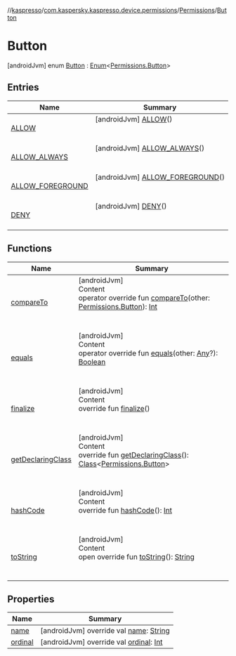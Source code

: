 //[kaspresso](../../../index.md)/[com.kaspersky.kaspresso.device.permissions](../../index.md)/[Permissions](../index.md)/[Button](index.md)



# Button  
 [androidJvm] enum [Button](index.md) : [Enum](https://kotlinlang.org/api/latest/jvm/stdlib/kotlin/-enum/index.html)<[Permissions.Button](index.md)>    


## Entries  
  
|  Name|  Summary| 
|---|---|
| [ALLOW](-a-l-l-o-w/index.md)|  [androidJvm] [ALLOW](-a-l-l-o-w/index.md)()  <br>  <br>   <br>
| [ALLOW_ALWAYS](-a-l-l-o-w_-a-l-w-a-y-s/index.md)|  [androidJvm] [ALLOW_ALWAYS](-a-l-l-o-w_-a-l-w-a-y-s/index.md)()  <br>  <br>   <br>
| [ALLOW_FOREGROUND](-a-l-l-o-w_-f-o-r-e-g-r-o-u-n-d/index.md)|  [androidJvm] [ALLOW_FOREGROUND](-a-l-l-o-w_-f-o-r-e-g-r-o-u-n-d/index.md)()  <br>  <br>   <br>
| [DENY](-d-e-n-y/index.md)|  [androidJvm] [DENY](-d-e-n-y/index.md)()  <br>  <br>   <br>


## Functions  
  
|  Name|  Summary| 
|---|---|
| [compareTo](https://kotlinlang.org/api/latest/jvm/stdlib/kotlin/-enum/compare-to.html)| [androidJvm]  <br>Content  <br>operator override fun [compareTo](https://kotlinlang.org/api/latest/jvm/stdlib/kotlin/-enum/compare-to.html)(other: [Permissions.Button](index.md)): [Int](https://kotlinlang.org/api/latest/jvm/stdlib/kotlin/-int/index.html)  <br><br><br>
| [equals](https://kotlinlang.org/api/latest/jvm/stdlib/kotlin/-enum/equals.html)| [androidJvm]  <br>Content  <br>operator override fun [equals](https://kotlinlang.org/api/latest/jvm/stdlib/kotlin/-enum/equals.html)(other: [Any](https://kotlinlang.org/api/latest/jvm/stdlib/kotlin/-any/index.html)?): [Boolean](https://kotlinlang.org/api/latest/jvm/stdlib/kotlin/-boolean/index.html)  <br><br><br>
| [finalize](https://kotlinlang.org/api/latest/jvm/stdlib/kotlin/-enum/finalize.html)| [androidJvm]  <br>Content  <br>override fun [finalize](https://kotlinlang.org/api/latest/jvm/stdlib/kotlin/-enum/finalize.html)()  <br><br><br>
| [getDeclaringClass](https://kotlinlang.org/api/latest/jvm/stdlib/kotlin/-enum/get-declaring-class.html)| [androidJvm]  <br>Content  <br>override fun [getDeclaringClass](https://kotlinlang.org/api/latest/jvm/stdlib/kotlin/-enum/get-declaring-class.html)(): [Class](https://developer.android.com/reference/kotlin/java/lang/Class.html)<[Permissions.Button](index.md)>  <br><br><br>
| [hashCode](https://kotlinlang.org/api/latest/jvm/stdlib/kotlin/-enum/hash-code.html)| [androidJvm]  <br>Content  <br>override fun [hashCode](https://kotlinlang.org/api/latest/jvm/stdlib/kotlin/-enum/hash-code.html)(): [Int](https://kotlinlang.org/api/latest/jvm/stdlib/kotlin/-int/index.html)  <br><br><br>
| [toString](https://kotlinlang.org/api/latest/jvm/stdlib/kotlin/-enum/to-string.html)| [androidJvm]  <br>Content  <br>open override fun [toString](https://kotlinlang.org/api/latest/jvm/stdlib/kotlin/-enum/to-string.html)(): [String](https://kotlinlang.org/api/latest/jvm/stdlib/kotlin/-string/index.html)  <br><br><br>


## Properties  
  
|  Name|  Summary| 
|---|---|
| [name](index.md#com.kaspersky.kaspresso.device.permissions/Permissions.Button/name/#/PointingToDeclaration/)|  [androidJvm] override val [name](index.md#com.kaspersky.kaspresso.device.permissions/Permissions.Button/name/#/PointingToDeclaration/): [String](https://kotlinlang.org/api/latest/jvm/stdlib/kotlin/-string/index.html)   <br>
| [ordinal](index.md#com.kaspersky.kaspresso.device.permissions/Permissions.Button/ordinal/#/PointingToDeclaration/)|  [androidJvm] override val [ordinal](index.md#com.kaspersky.kaspresso.device.permissions/Permissions.Button/ordinal/#/PointingToDeclaration/): [Int](https://kotlinlang.org/api/latest/jvm/stdlib/kotlin/-int/index.html)   <br>

